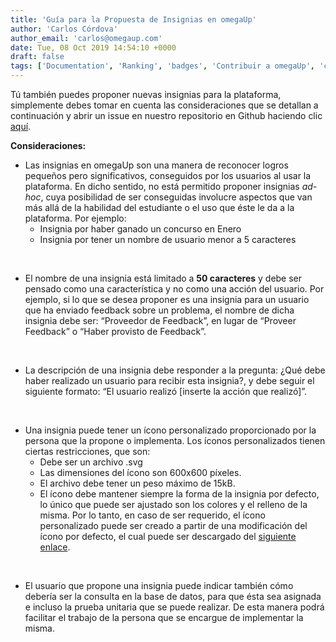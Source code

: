 ```yaml
---
title: 'Guía para la Propuesta de Insignias en omegaUp'
author: 'Carlos Córdova'
author_email: 'carlos@omegaup.com'
date: Tue, 08 Oct 2019 14:54:10 +0000
draft: false
tags: ['Documentation', 'Ranking', 'badges', 'Contribuir a omegaUp', 'contribuir-a-omegaup']
---
```


Tú también puedes proponer nuevas insignias para la plataforma, simplemente debes tomar en cuenta las consideraciones que se detallan a continuación y abrir un issue en nuestro repositorio en Github haciendo clic [aquí](https://github.com/omegaup/omegaup/issues/new?assignees=&labels=&template=propuesta-para-nueva-insignia.md&title=%5BBadge+Proposal%5D+Nombre+de+la+Insignia).

**Consideraciones:**

*   Las insignias en omegaUp son una manera de reconocer logros pequeños pero significativos, conseguidos por los usuarios al usar la plataforma. En dicho sentido, no está permitido proponer insignias _ad-hoc_, cuya posibilidad de ser conseguidas involucre aspectos que van más allá de la habilidad del estudiante o el uso que éste le da a la plataforma. Por ejemplo:
    *   Insignia por haber ganado un concurso en Enero
    *   Insignia por tener un nombre de usuario menor a 5 caracteres

 

*   El nombre de una insignia está limitado a **50 caracteres** y debe ser pensado como una característica y no como una acción del usuario. Por ejemplo, si lo que se desea proponer es una insignia para un usuario que ha enviado feedback sobre un problema, el nombre de dicha insignia debe ser: “Proveedor de Feedback”, en lugar de “Proveer Feedback” o “Haber provisto de Feedback”.

 

*   La descripción de una insignia debe responder a la pregunta: ¿Qué debe haber realizado un usuario para recibir esta insignia?, y debe seguir el siguiente formato: “El usuario realizó \[inserte la acción que realizó\]”.

 

*   Una insignia puede tener un ícono personalizado proporcionado por la persona que la propone o implementa. Los íconos personalizados tienen ciertas restricciones, que son:
    *   Debe ser un archivo .svg
    *   Las dimensiones del ícono son 600x600 píxeles.
    *   El archivo debe tener un peso máximo de 15kB.
    *   El ícono debe mantener siempre la forma de la insignia por defecto, lo único que puede ser ajustado son los colores y el relleno de la misma. Por lo tanto, en caso de ser requerido, el ícono personalizado puede ser creado a partir de una modificación del ícono por defecto, el cual puede ser descargado del [siguiente enlace](https://raw.githubusercontent.com/omegaup/omegaup/master/frontend/badges/default_icon.svg).

 

*   El usuario que propone una insignia puede indicar también cómo debería ser la consulta en la base de datos, para que ésta sea asignada e incluso la prueba unitaria que se puede realizar. De esta manera podrá facilitar el trabajo de la persona que se encargue de implementar la misma.